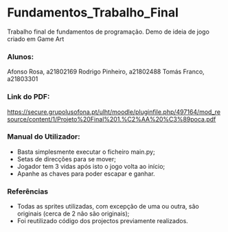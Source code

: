 # Fundamentos_Trabalho_Final
 Trabalho final de fundamentos de programação. Demo de ideia de jogo criado em Game Art

### Alunos:
Afonso Rosa, a21802169
Rodrigo Pinheiro, a21802488
Tomás Franco, a21803301

### Link do PDF:
https://secure.grupolusofona.pt/ulht/moodle/pluginfile.php/497164/mod_resource/content/1/Projeto%20Final%201.%C2%AA%20%C3%89poca.pdf

### Manual do Utilizador:
* Basta simplesmente executar o ficheiro main.py;
* Setas de direcções para se mover;
* Jogador tem 3 vidas após isto o jogo volta ao início;
* Apanhe as chaves para poder escapar e ganhar.

### Referências
* Todas as sprites utilizadas, com excepção de uma ou outra, são originais (cerca de 2 não são originais);
* Foi reutilizado código dos projectos previamente realizados.
